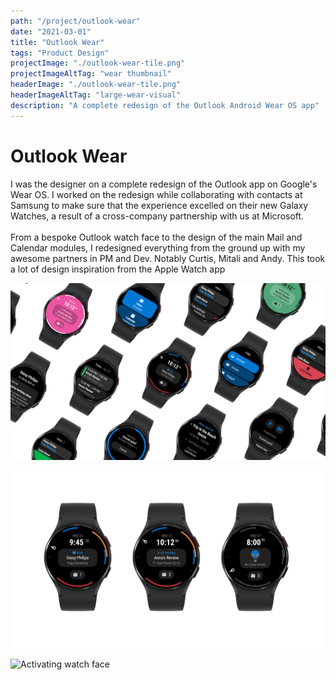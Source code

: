 ```yaml
---
path: "/project/outlook-wear"
date: "2021-03-01"
title: "Outlook Wear"
tags: "Product Design"
projectImage: "./outlook-wear-tile.png"
projectImageAltTag: "wear thumbnail"
headerImage: "./outlook-wear-tile.png"
headerImageAltTag: "large-wear-visual"
description: "A complete redesign of the Outlook Android Wear OS app"
---
```


<div class="body-text">
    <h1 class="project-title">
        Outlook Wear
    </h1>
    <p class="project-description">
        I was the designer on a complete redesign of the Outlook app on Google's Wear OS. I worked on the redesign while collaborating with contacts at Samsung to make sure that the experience excelled on their new Galaxy Watches, a result of a cross-company partnership with us at Microsoft. 
        <br/><br/>
        From a bespoke Outlook watch face to the design of the main Mail and Calendar modules, I redesigned everything from the ground up with my awesome partners in PM and Dev. Notably Curtis, Mitali and Andy. This took a lot of design inspiration from the Apple Watch app
    </p>
</div>

![Lots of watches](./lots-of-watches.png)

![Various watch faces](./watch-faces.png)

![Activating watch face](./activate-watch-face.gif)
